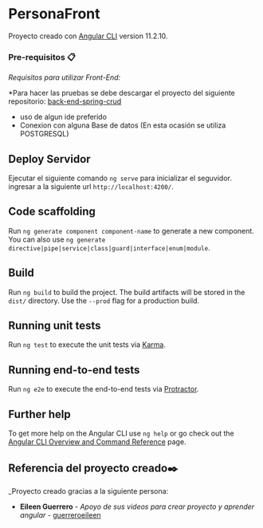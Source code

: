 # PersonaFront

Proyecto creado con  [Angular CLI](https://github.com/angular/angular-cli) version 11.2.10.

### Pre-requisitos 📋

_Requisitos para utilizar Front-End:_

*Para hacer las pruebas se debe descargar el proyecto del siguiente repositorio: [back-end-spring-crud](https://github.com/Dancort1995x/back-end-spring-crud)
* uso de algun ide preferido
* Conexion con alguna Base de datos (En esta ocasión se utiliza POSTGRESQL)

## Deploy Servidor

Ejecutar el siguiente comando `ng serve` para inicializar el seguvidor. ingresar a la siguiente url `http://localhost:4200/`.

## Code scaffolding

Run `ng generate component component-name` to generate a new component. You can also use `ng generate directive|pipe|service|class|guard|interface|enum|module`.

## Build

Run `ng build` to build the project. The build artifacts will be stored in the `dist/` directory. Use the `--prod` flag for a production build.

## Running unit tests

Run `ng test` to execute the unit tests via [Karma](https://karma-runner.github.io).

## Running end-to-end tests

Run `ng e2e` to execute the end-to-end tests via [Protractor](http://www.protractortest.org/).

## Further help

To get more help on the Angular CLI use `ng help` or go check out the [Angular CLI Overview and Command Reference](https://angular.io/cli) page.


## Referencia del proyecto creado✒️

_Proyecto creado gracias a la siguiente persona: 

* **Eileen Guerrero** - *Apoyo de sus videos para crear proyecto y aprender angular* - [guerreroeileen](https://github.com/guerreroeileen)